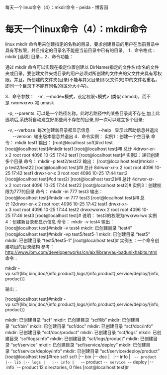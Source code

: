 每天一个linux命令（4）：mkdir命令 - peida - 博客园

#  每天一个linux命令（4）：mkdir命令

linux mkdir 命令用来创建指定的名称的目录，要求创建目录的用户在当前目录中具有写权限，并且指定的目录名不能是当前目录中已有的目录。
1．命令格式：
mkdir [选项] 目录...
2．命令功能：

通过 mkdir 命令可以实现在指定位置创建以 DirName(指定的文件名)命名的文件夹或目录。要创建文件夹或目录的用户必须对所创建的文件夹的父文件夹具有写权限。并且，所创建的文件夹(目录)不能与其父目录(即父文件夹)中的文件名重名，即同一个目录下不能有同名的(区分大小写)。

3．命令参数：
  -m, --mode=模式，设定权限<模式> (类似 chmod)，而不是 rwxrwxrwx 减 umask

  -p, --parents  可以是一个路径名称。此时若路径中的某些目录尚不存在,加上此选项后,系统将自动建立好那些尚不存在的目录,即一次可以建立多个目录;

  -v, --verbose  每次创建新目录都显示信息
      --help   显示此帮助信息并退出
      --version  输出版本信息并退出
4．命令实例：
实例1：创建一个空目录
命令：
mkdir test1
输出：
[root@localhost soft]#cd test
[root@localhost test]#mkdir test1
[root@localhost test]#ll
总计 4drwxr-xr-x 2 root root 4096 10-25 17:42 test1
[root@localhost test]#
实例2：递归创建多个目录
命令：
mkdir -p test2/test22
输出：
[root@localhost test]#mkdir -p test2/test22
[root@localhost test]#ll
总计 8drwxr-xr-x 2 root root 4096 10-25 17:42 test1
drwxr-xr-x 3 root root 4096 10-25 17:44 test2
[root@localhost test]#cd test2/
[root@localhost test2]#ll
总计 4drwxr-xr-x 2 root root 4096 10-25 17:44 test22
[root@localhost test2]#
实例3：创建权限为777的目录
命令：
mkdir -m 777 test3
输出：
[root@localhost test]#mkdir -m 777 test3
[root@localhost test]#ll
总计 12drwxr-xr-x 2 root root 4096 10-25 17:42 test1
drwxr-xr-x 3 root root 4096 10-25 17:44 test2
drwxrwxrwx 2 root root 4096 10-25 17:46 test3
[root@localhost test]#
说明：
test3的权限为rwxrwxrwx
实例4：创建新目录都显示信息
命令：
mkdir -v test4
输出：
[root@localhost test]#mkdir -v test4
mkdir: 已创建目录 “test4”
[root@localhost test]#mkdir -vp test5/test5-1
mkdir: 已创建目录 “test5”
mkdir: 已创建目录 “test5/test5-1”
[root@localhost test]#
实例五：一个命令创建项目的目录结构
参考：http://www.ibm.com/developerworks/cn/aix/library/au-badunixhabits.html
命令：

mkdir -vp scf/{lib/,bin/,doc/{info,product},logs/{info,product},service/deploy/{info,product}}

输出：

[root@localhost test]#mkdir -vp scf/{lib/,bin/,doc/{info,product},logs/{info,product},service/deploy/{info,product}}

mkdir: 已创建目录 “scf”
mkdir: 已创建目录 “scf/lib”
mkdir: 已创建目录 “scf/bin”
mkdir: 已创建目录 “scf/doc”
mkdir: 已创建目录 “scf/doc/info”
mkdir: 已创建目录 “scf/doc/product”
mkdir: 已创建目录 “scf/logs”
mkdir: 已创建目录 “scf/logs/info”
mkdir: 已创建目录 “scf/logs/product”
mkdir: 已创建目录 “scf/service”
mkdir: 已创建目录 “scf/service/deploy”
mkdir: 已创建目录 “scf/service/deploy/info”
mkdir: 已创建目录 “scf/service/deploy/product”
[root@localhost test]#tree scf/
scf/
|-- bin
|-- doc
|   |-- info
|   `-- product
|-- lib
|-- logs
|   |-- info
|   `-- product
`-- service
`-- deploy
|-- info
`-- product
12 directories, 0 files
[root@localhost test]#